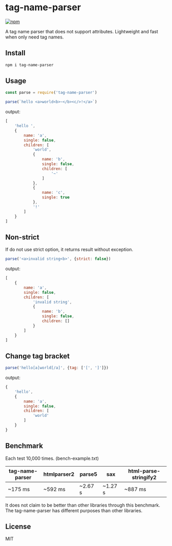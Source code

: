 # tag-name-parser

[![npm](https://img.shields.io/npm/v/tag-name-parser.svg?style=flat-square)](https://www.npmjs.com/package/tag-name-parser)

A tag name parser that does not support attributes. Lightweight and fast when only need tag names.

## Install
```sh
npm i tag-name-parser
```

## Usage
```js
const parse = require('tag-name-parser')

parse(`hello <a>world<b>~</b><c/>!</a>`)
```
output:
```js
[
    'hello ',
    {
        name: 'a',
        single: false,
        children: [
            'world',
            {
                name: 'b',
                single: false,
                children: [
                    '~'
                ]
            },
            {
                name: 'c',
                single: true
            },
            '!'
        ]
    }
]
```

## Non-strict
If do not use strict option, it returns result without exception.
```js
parse('<a>invalid string<b>', {strict: false})
```
output:
```js
[
    {
        name: 'a',
        single: false,
        children: [
            'invalid string',
            {
                name: 'b',
                single: false,
                children: []
            }
        ]
    }
]
```

## Change tag bracket
```js
parse('hello[a]world[/a]', {tag: ['[', ']']})
```
output:
```js
{
    'hello',
    {
        name: 'a',
        single: false,
        children: [
            'world'
        ]
    }
}
```

## Benchmark
Each test 10,000 times. (bench-example.txt)

tag-name-parser|htmlparser2|parse5|sax|html-parse-stringify2
---|---|---|---|---
~175 ms|~592 ms|~2.67 s|~1.27 s|~887 ms

It does not claim to be better than other libraries through this benchmark.
The tag-name-parser has different purposes than other libraries.

## License
MIT
